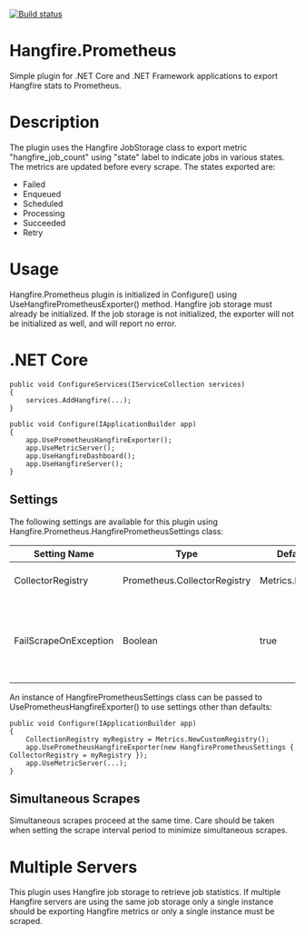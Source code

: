 [![Build status](https://ci.appveyor.com/api/projects/status/g6ryyrb7tt7tgkeg?svg=true)](https://ci.appveyor.com/project/emanuelmarques/hangfire-prometheus)


# Hangfire.Prometheus
Simple plugin for .NET Core and .NET Framework applications to export Hangfire stats to Prometheus.

# Description
The plugin uses the Hangfire JobStorage class to export metric "hangfire_job_count" using "state" label to indicate jobs in various states. The metrics are updated before every scrape. The states exported are:

* Failed
* Enqueued
* Scheduled
* Processing
* Succeeded
* Retry

# Usage
Hangfire.Prometheus plugin is initialized in Configure() using UseHangfirePrometheusExporter() method. Hangfire job storage must already be initialized. If the job storage is not initialized, the exporter will not be initialized as well, and will report no error.

# .NET Core
```
public void ConfigureServices(IServiceCollection services)
{
    services.AddHangfire(...);
}

public void Configure(IApplicationBuilder app)
{
    app.UsePrometheusHangfireExporter();
    app.UseMetricServer();
    app.UseHangfireDashboard();
    app.UseHangfireServer();
}
```

## Settings

The following settings are available for this plugin using Hangfire.Prometheus.HangfirePrometheusSettings class:

|     Setting Name      |             Type             |    Default Setting     |                                             Description                                             |
| --------------------- | ---------------------------- | ---------------------- | ----------------------------------------------------------------------------------------------------|
| CollectorRegistry     | Prometheus.CollectorRegistry |Metrics.DefaultRegistry | Prometheus CollectorRegistry to use.                                                                |
| FailScrapeOnException | Boolean                      | true                   | Controls whether to fail the scrape if there is an exception during Hangifre statistics collection. |

An instance of HangfirePrometheusSettings class can be passed to UsePrometheusHangfireExporter() to use settings other than defaults:

```
public void Configure(IApplicationBuilder app)
{
    CollectionRegistry myRegistry = Metrics.NewCustomRegistry();
    app.UsePrometheusHangfireExporter(new HangfirePrometheusSettings { CollectorRegistry = myRegistry });
    app.UseMetricServer(...);
}
```

## Simultaneous Scrapes
Simultaneous scrapes proceed at the same time. Care should be taken when setting the scrape interval period to minimize simultaneous scrapes.

# Multiple Servers
This plugin uses Hangfire job storage to retrieve job statistics. If multiple Hangfire servers are using the same job storage only a single instance should be exporting Hangfire metrics or only a single instance must be scraped. 
